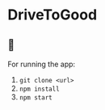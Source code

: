 # DriveToGood

## 🏃

For running the app:

1. `git clone <url>`
2. `npm install`
3. ```npm start```
